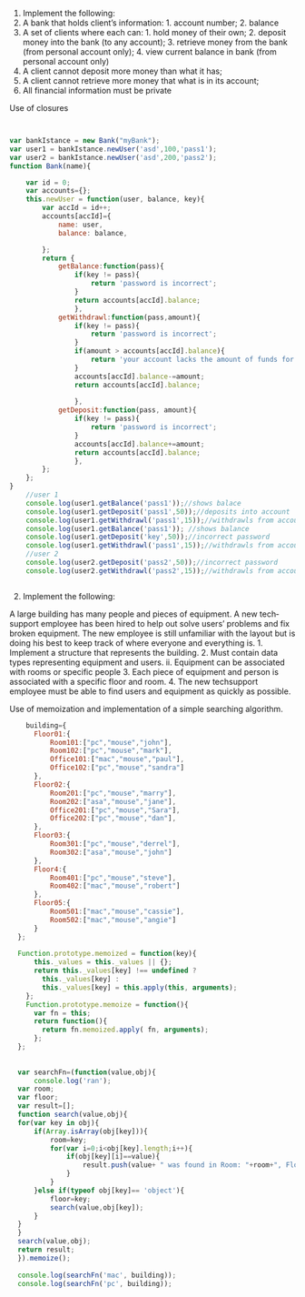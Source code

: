 1. Implement the following: 
  1. A bank that holds client’s information: 
    1. account number; 
    2. balance 
  2. A set of clients where each can: 
    1. hold money of their own; 
    2. deposit money into the bank (to any account); 
    3. retrieve money from the bank (from personal account only); 
    4. view current balance in bank (from personal account only) 
  3. A client cannot deposit more money than what it has; 
  4. A client cannot retrieve more money that what is in its account; 
  5. All financial information must be private 
  
  Use of closures  

```javascript


var bankIstance = new Bank("myBank"); 
var user1 = bankIstance.newUser('asd',100,'pass1');
var user2 = bankIstance.newUser('asd',200,'pass2');
function Bank(name){

	var id = 0;
	var accounts={};
	this.newUser = function(user, balance, key){
		var accId = id++;
		accounts[accId]={
			name: user,
			balance: balance,

		};
		return {
			getBalance:function(pass){
				if(key != pass){
					return 'password is incorrect';
				}
				return accounts[accId].balance;
				},
			getWithdrawl:function(pass,amount){
				if(key != pass){
					return 'password is incorrect';
				}
				if(amount > accounts[accId].balance){
					return 'your account lacks the amount of funds for this transaction';
				}
				accounts[accId].balance-=amount;
				return accounts[accId].balance;
				
				},
			getDeposit:function(pass, amount){
				if(key != pass){
					return 'password is incorrect';
				}
				accounts[accId].balance+=amount;	
				return accounts[accId].balance;
				},
		};
	};
}
	//user 1
	console.log(user1.getBalance('pass1'));//shows balace
	console.log(user1.getDeposit('pass1',50));//deposits into account
	console.log(user1.getWithdrawl('pass1',15));//withdrawls from account
	console.log(user1.getBalance('pass1')); //shows balance
	console.log(user1.getDeposit('key',50));//incorrect password
	console.log(user1.getWithdrawl('pass1',15));//withdrawls from account
	//user 2
	console.log(user2.getDeposit('pass2',50));//incorrect password
	console.log(user2.getWithdrawl('pass2',15));//withdrawls from account



```



2. Implement the following: 
  
  A large building has many people and pieces of equipment. A new tech­support employee has been hired to help out solve users’ problems and fix broken 
  equipment. The new employee is still unfamiliar with the layout but is doing his best to keep track of where everyone and everything is. 
    1. Implement a structure that represents the building. 
    2. Must contain data types representing equipment and users. ii. Equipment can be associated with rooms or specific people 
    3. Each piece of equipment and person is associated with a specific floor and room. 
    4. The new tech­support employee must be able to find users and equipment as quickly as possible. 

  Use of memoization and implementation of a simple searching algorithm. 
  ```javascript
	  building={
		Floor01:{
		    Room101:["pc","mouse","john"],
		    Room102:["pc","mouse","mark"],
		    Office101:["mac","mouse","paul"],
		    Office102:["pc","mouse","sandra"]
		},
		Floor02:{
		    Room201:["pc","mouse","marry"],
		    Room202:["asa","mouse","jane"],
		    Office201:["pc","mouse","Sara"],
		    Office202:["pc","mouse","dan"],
		},
		Floor03:{
		    Room301:["pc","mouse","derrel"],
		    Room302:["asa","mouse","john"]
		},
		Floor4:{
		    Room401:["pc","mouse","steve"],
		    Room402:["mac","mouse","robert"]
		},
		Floor05:{
		    Room501:["mac","mouse","cassie"],
		    Room502:["mac","mouse","angie"]
		}
	};
	
	Function.prototype.memoized = function(key){
	    this._values = this._values || {};
	    return this._values[key] !== undefined ?
	      this._values[key] :
	      this._values[key] = this.apply(this, arguments);
	  };
	  Function.prototype.memoize = function(){
	    var fn = this;
	    return function(){
	      return fn.memoized.apply( fn, arguments);
	    };
	};
	
	
	var searchFn=(function(value,obj){
		console.log('ran');
	var room;
	var floor;
	var result=[];
	function search(value,obj){
	for(var key in obj){
	    if(Array.isArray(obj[key])){
	        room=key;
	        for(var i=0;i<obj[key].length;i++){
	            if(obj[key][i]==value){
	                result.push(value+ " was found in Room: "+room+", Floor "+floor); 
	            }
	        }   
	    }else if(typeof obj[key]== 'object'){
	        floor=key;
	        search(value,obj[key]);
	    }
	}
	}
	search(value,obj);
	return result;
	}).memoize();
	
	console.log(searchFn('mac', building));
	console.log(searchFn('pc', building));
  
  ```
